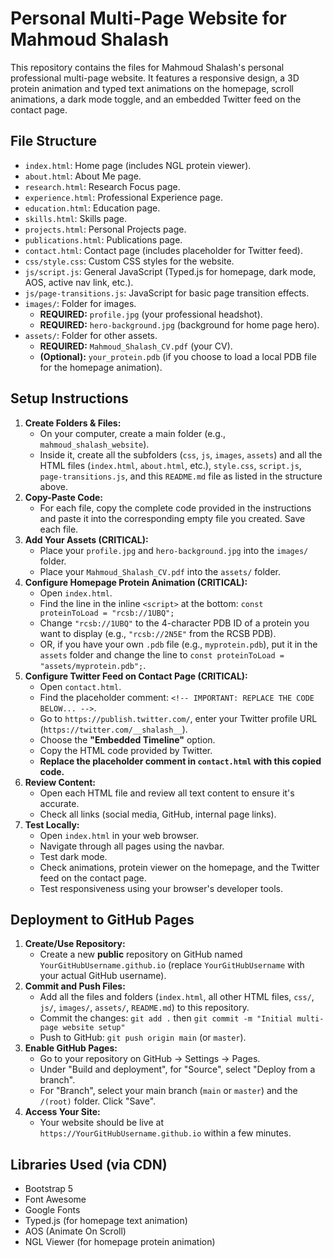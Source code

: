 # Personal Multi-Page Website for Mahmoud Shalash

This repository contains the files for Mahmoud Shalash's personal professional multi-page website.
It features a responsive design, a 3D protein animation and typed text animations on the homepage, scroll animations, a dark mode toggle, and an embedded Twitter feed on the contact page.

## File Structure

-   `index.html`: Home page (includes NGL protein viewer).
-   `about.html`: About Me page.
-   `research.html`: Research Focus page.
-   `experience.html`: Professional Experience page.
-   `education.html`: Education page.
-   `skills.html`: Skills page.
-   `projects.html`: Personal Projects page.
-   `publications.html`: Publications page.
-   `contact.html`: Contact page (includes placeholder for Twitter feed).
-   `css/style.css`: Custom CSS styles for the website.
-   `js/script.js`: General JavaScript (Typed.js for homepage, dark mode, AOS, active nav link, etc.).
-   `js/page-transitions.js`: JavaScript for basic page transition effects.
-   `images/`: Folder for images.
    -   **REQUIRED:** `profile.jpg` (your professional headshot).
    -   **REQUIRED:** `hero-background.jpg` (background for home page hero).
-   `assets/`: Folder for other assets.
    -   **REQUIRED:** `Mahmoud_Shalash_CV.pdf` (your CV).
    -   **(Optional):** `your_protein.pdb` (if you choose to load a local PDB file for the homepage animation).

## Setup Instructions

1.  **Create Folders & Files:**
    *   On your computer, create a main folder (e.g., `mahmoud_shalash_website`).
    *   Inside it, create all the subfolders (`css`, `js`, `images`, `assets`) and all the HTML files (`index.html`, `about.html`, etc.), `style.css`, `script.js`, `page-transitions.js`, and this `README.md` file as listed in the structure above.
2.  **Copy-Paste Code:**
    *   For each file, copy the complete code provided in the instructions and paste it into the corresponding empty file you created. Save each file.
3.  **Add Your Assets (CRITICAL):**
    *   Place your `profile.jpg` and `hero-background.jpg` into the `images/` folder.
    *   Place your `Mahmoud_Shalash_CV.pdf` into the `assets/` folder.
4.  **Configure Homepage Protein Animation (CRITICAL):**
    *   Open `index.html`.
    *   Find the line in the inline `<script>` at the bottom: `const proteinToLoad = "rcsb://1UBQ";`
    *   Change `"rcsb://1UBQ"` to the 4-character PDB ID of a protein you want to display (e.g., `"rcsb://2N5E"` from the RCSB PDB).
    *   OR, if you have your own `.pdb` file (e.g., `myprotein.pdb`), put it in the `assets` folder and change the line to `const proteinToLoad = "assets/myprotein.pdb";`.
5.  **Configure Twitter Feed on Contact Page (CRITICAL):**
    *   Open `contact.html`.
    *   Find the placeholder comment: `<!-- IMPORTANT: REPLACE THE CODE BELOW... -->`.
    *   Go to `https://publish.twitter.com/`, enter your Twitter profile URL (`https://twitter.com/__shalash__`).
    *   Choose the **"Embedded Timeline"** option.
    *   Copy the HTML code provided by Twitter.
    *   **Replace the placeholder comment in `contact.html` with this copied code.**
6.  **Review Content:**
    *   Open each HTML file and review all text content to ensure it's accurate.
    *   Check all links (social media, GitHub, internal page links).
7.  **Test Locally:**
    *   Open `index.html` in your web browser.
    *   Navigate through all pages using the navbar.
    *   Test dark mode.
    *   Check animations, protein viewer on the homepage, and the Twitter feed on the contact page.
    *   Test responsiveness using your browser's developer tools.

## Deployment to GitHub Pages

1.  **Create/Use Repository:**
    *   Create a new **public** repository on GitHub named `YourGitHubUsername.github.io` (replace `YourGitHubUsername` with your actual GitHub username).
2.  **Commit and Push Files:**
    *   Add all the files and folders (`index.html`, all other HTML files, `css/`, `js/`, `images/`, `assets/`, `README.md`) to this repository.
    *   Commit the changes: `git add .` then `git commit -m "Initial multi-page website setup"`
    *   Push to GitHub: `git push origin main` (or `master`).
3.  **Enable GitHub Pages:**
    *   Go to your repository on GitHub -> Settings -> Pages.
    *   Under "Build and deployment", for "Source", select "Deploy from a branch".
    *   For "Branch", select your main branch (`main` or `master`) and the `/(root)` folder. Click "Save".
4.  **Access Your Site:**
    *   Your website should be live at `https://YourGitHubUsername.github.io` within a few minutes.

## Libraries Used (via CDN)

-   Bootstrap 5
-   Font Awesome
-   Google Fonts
-   Typed.js (for homepage text animation)
-   AOS (Animate On Scroll)
-   NGL Viewer (for homepage protein animation)
